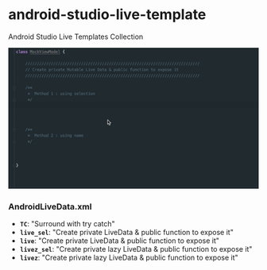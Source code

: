 # android-studio-live-template 
Android Studio Live Templates Collection

![](medias/demo.gif)


### AndroidLiveData.xml
- **`TC`**: "Surround with try catch"
- **`live_sel`**: "Create private LiveData &amp; public function to expose it"
- **`live`**: "Create private LiveData &amp; public function to expose it"
- **`livez_sel`**: "Create private lazy LiveData &amp; public function to expose it"
- **`livez`**: "Create private lazy LiveData &amp; public function to expose it"